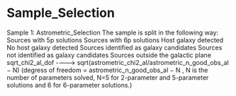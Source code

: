 # Sample_Selection
Sample 1: Astrometric_Selection
The sample is split in the following way:
Sources with 5p solutions
Sources with 6p solutions
Host galaxy detected
No host galaxy detected
Sources identified as galaxy candidates
Sources not identified as galaxy candidates
Sources outside the galactic plane
sqrt_chi2_al_dof ----> sqrt(astrometric_chi2_al/astrometric_n_good_obs_al − N)
(degress of freedom = astrometric_n_good_obs_al − N , N is the number of parameters solved, N=5 for 2-parameter and 5-parameter solutions and 6 for 6-parameter solutions.)
